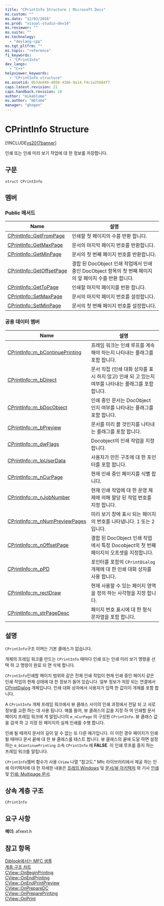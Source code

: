 ```yaml
---
title: "CPrintInfo Structure | Microsoft Docs"
ms.custom: ""
ms.date: "12/03/2016"
ms.prod: "visual-studio-dev14"
ms.reviewer: ""
ms.suite: ""
ms.technology: 
  - "devlang-cpp"
ms.tgt_pltfrm: ""
ms.topic: "reference"
f1_keywords: 
  - "CPrintInfo"
dev_langs: 
  - "C++"
helpviewer_keywords: 
  - "CPrintInfo structure"
ms.assetid: 0b3de849-d050-4386-9a14-f4c1a25684f7
caps.latest.revision: 21
caps.handback.revision: 10
author: "mikeblome"
ms.author: "mblome"
manager: "ghogen"
---
```

# CPrintInfo Structure
[!INCLUDE[vs2017banner](../../assembler/inline/includes/vs2017banner.md)]

인쇄 또는 인쇄 미리 보기 작업에 대 한 정보를 저장합니다.  
  
## 구문  
  
```  
struct CPrintInfo  
```  
  
## 멤버  
  
### Public 메서드  
  
|Name|설명|  
|----------|--------|  
|[CPrintInfo::GetFromPage](../Topic/CPrintInfo::GetFromPage.md)|인쇄할 첫 페이지의 수를 반환 합니다.|  
|[CPrintInfo::GetMaxPage](../Topic/CPrintInfo::GetMaxPage.md)|문서의 마지막 페이지 번호를 반환합니다.|  
|[CPrintInfo::GetMinPage](../Topic/CPrintInfo::GetMinPage.md)|문서의 첫 번째 페이지 번호를 반환합니다.|  
|[CPrintInfo::GetOffsetPage](../Topic/CPrintInfo::GetOffsetPage.md)|결합 된 DocObject 인쇄 작업에서 인쇄 중인 DocObject 항목의 첫 번째 페이지의 앞 페이지 수를 반환 합니다.|  
|[CPrintInfo::GetToPage](../Topic/CPrintInfo::GetToPage.md)|인쇄할 마지막 페이지를 반환 합니다.|  
|[CPrintInfo::SetMaxPage](../Topic/CPrintInfo::SetMaxPage.md)|문서의 마지막 페이지 번호를 설정합니다.|  
|[CPrintInfo::SetMinPage](../Topic/CPrintInfo::SetMinPage.md)|문서의 첫 번째 페이지 번호를 설정합니다.|  
  
### 공용 데이터 멤버  
  
|Name|설명|  
|----------|--------|  
|[CPrintInfo::m\_bContinuePrinting](../Topic/CPrintInfo::m_bContinuePrinting.md)|프레임 워크는 인쇄 루프를 계속 해야 하는지 나타내는 플래그를 포함 합니다.|  
|[CPrintInfo::m\_bDirect](../Topic/CPrintInfo::m_bDirect.md)|문서 직접 \(인쇄 대화 상자를 표시 하지 않고\) 인쇄 되 고 있는지 여부를 나타내는 플래그를 포함 합니다.|  
|[CPrintInfo::m\_bDocObject](../Topic/CPrintInfo::m_bDocObject.md)|인쇄 중인 문서는 DocObject 인지 여부를 나타내는 플래그를 포함 합니다.|  
|[CPrintInfo::m\_bPreview](../Topic/CPrintInfo::m_bPreview.md)|문서를 미리 볼 것인지를 나타내는 플래그를 포함 합니다.|  
|[CPrintInfo::m\_dwFlags](../Topic/CPrintInfo::m_dwFlags.md)|Docobject의 인쇄 작업을 지정합니다.|  
|[CPrintInfo::m\_lpUserData](../Topic/CPrintInfo::m_lpUserData.md)|사용자가 만든 구조에 대 한 포인터를 포함 합니다.|  
|[CPrintInfo::m\_nCurPage](../Topic/CPrintInfo::m_nCurPage.md)|현재 인쇄 중인 페이지를 식별 합니다.|  
|[CPrintInfo::m\_nJobNumber](../Topic/CPrintInfo::m_nJobNumber.md)|현재 인쇄 작업에 대 한 운영 체제에 의해 할당 된 작업 번호를 지정 합니다.|  
|[CPrintInfo::m\_nNumPreviewPages](../Topic/CPrintInfo::m_nNumPreviewPages.md)|미리 보기 창에 표시 되는 페이지의 번호를 나타냅니다. 1 또는 2입니다.|  
|[CPrintInfo::m\_nOffsetPage](../Topic/CPrintInfo::m_nOffsetPage.md)|결합 된 DocObject 인쇄 작업에서 특정 Docobject의 첫 번째 페이지의 오프셋을 지정합니다.|  
|[CPrintInfo::m\_pPD](../Topic/CPrintInfo::m_pPD.md)|포인터를 포함의 `CPrintDialog` 개체에 대 한 인쇄 대화 상자를 사용 합니다.|  
|[CPrintInfo::m\_rectDraw](../Topic/CPrintInfo::m_rectDraw.md)|현재 사용할 수 있는 페이지 영역을 정의 하는 사각형을 지정 합니다.|  
|[CPrintInfo::m\_strPageDesc](../Topic/CPrintInfo::m_strPageDesc.md)|페이지 번호 표시에 대 한 형식 문자열을 포함 합니다.|  
  
## 설명  
 `CPrintInfo`구조 이며는 기본 클래스가 없습니다.  
  
 개체의 프레임 워크를 만드는 `CPrintInfo` 때마다 인쇄 또는 인쇄 미리 보기 명령을 선택 하 고 명령이 완료 되 면 삭제 합니다.  
  
 `CPrintInfo`인쇄할 페이지 범위와 같은 전체 인쇄 작업이 현재 인쇄 중인 페이지 같은 인쇄 작업의 현재 상태에 대 한 정보가 들어 있습니다.  일부 정보가 저장 되는 연결에서  [CPrintDialog](../../mfc/reference/cprintdialog-class.md) 개체입니다. 인쇄 대화 상자에서 사용자가 입력 한 값이이 개체를 포함 합니다.  
  
 A `CPrintInfo` 개체 프레임 워크에서 뷰 클래스 사이의 인쇄 과정에서 전달 되 고 서로 정보를 교환 하는 데 사용 됩니다.  예를 들어, 뷰 클래스의 값을 지정 하 여 인쇄할 문서 페이지 프레임 워크에 게 알립니다의 `m_nCurPage` 의 구성원 `CPrintInfo`. 뷰 클래스 값을 검색 하 고 지정 된 페이지의 실제 인쇄를 수행 합니다.  
  
 인쇄 될 때까지 문서의 길이 알 수 없는 또 다른 예가입니다.  이 이런 경우 페이지가 인쇄 될 때마다 문서 끝에 대 한 뷰 클래스를 테스트 합니다.  뷰 클래스의 끝에 도달 하면 설정 하는 `m_bContinuePrinting` 소속 `CPrintInfo` 에  **FALSE**. 이 인쇄 루프를 중지 하는 프레임 워크를 알립니다.  
  
 `CPrintInfo`멤버 함수가 사용 `CView` 나열 "참고도." Mfc 라이브러리에서 제공 하는 인쇄 아키텍처에 대 한 자세한 내용은  [프레임 Windows](../../mfc/frame-windows.md) 및  [문서\/뷰 아키텍처](../../mfc/document-view-architecture.md) 와 기사  [인쇄](../../mfc/printing.md) 및  [인쇄: Multipage 문서](../../mfc/multipage-documents.md).  
  
## 상속 계층 구조  
 `CPrintInfo`  
  
## 요구 사항  
 **헤더:**  afxext.h  
  
## 참고 항목  
 [Diblook에서는 MFC 샘플](../../top/visual-cpp-samples.md)   
 [계층 구조 차트](../../mfc/hierarchy-chart.md)   
 [CView::OnBeginPrinting](../Topic/CView::OnBeginPrinting.md)   
 [CView::OnEndPrinting](../Topic/CView::OnEndPrinting.md)   
 [CView::OnEndPrintPreview](../Topic/CView::OnEndPrintPreview.md)   
 [CView::OnPrepareDC](../Topic/CView::OnPrepareDC.md)   
 [CView::OnPreparePrinting](../Topic/CView::OnPreparePrinting.md)   
 [CView::OnPrint](../Topic/CView::OnPrint.md)